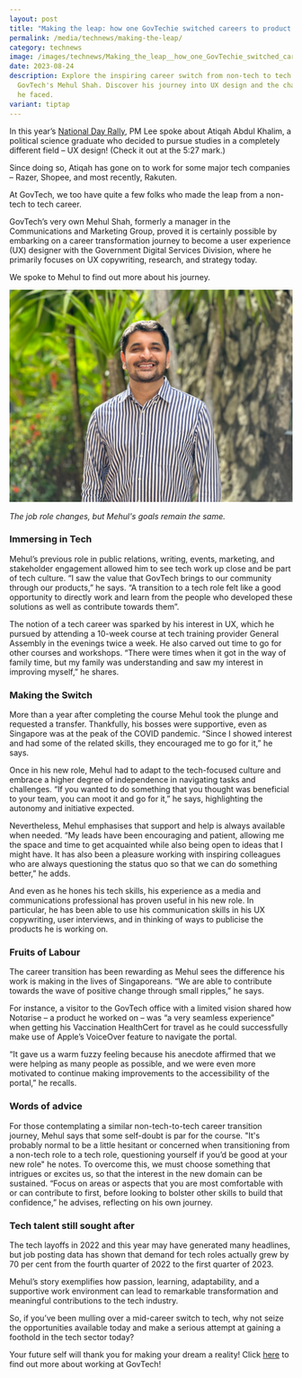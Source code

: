 ```yaml
---
layout: post
title: "Making the leap: how one GovTechie switched careers to product design"
permalink: /media/technews/making-the-leap/
category: technews
image: /images/technews/Making_the_leap__how_one_GovTechie_switched_careers_to_product_design.jpg
date: 2023-08-24
description: Explore the inspiring career switch from non-tech to tech with
  GovTech's Mehul Shah. Discover his journey into UX design and the challenges
  he faced.
variant: tiptap
---
```

In this year’s [National Day Rally](https://www.youtube.com/watch?v=BNMDyKRWhTM), PM Lee spoke about Atiqah Abdul Khalim, a political science graduate who decided to pursue studies in a completely different field – UX design! (Check it out at the 5:27 mark.)

Since doing so, Atiqah has gone on to work for some major tech companies – Razer, Shopee, and most recently, Rakuten. 

At GovTech, we too have quite a few folks who made the leap from a non-tech to tech career. 

GovTech’s very own Mehul Shah, formerly a manager in the Communications and Marketing Group, proved it is certainly possible by embarking on a career transformation journey to become a user experience (UX) designer with the Government Digital Services Division, where he primarily focuses on UX copywriting, research, and strategy today.

We spoke to Mehul to find out more about his journey. 

![Mehul](/images/technews/transitioning-to-tech.jpeg)

*The job role changes, but Mehul's goals remain the same.*

### Immersing in Tech
Mehul’s previous role in public relations, writing, events, marketing, and stakeholder engagement allowed him to see tech work up close and be part of tech culture. “I saw the value that GovTech brings to our community through our products,” he says. “A transition to a tech role felt like a good opportunity to directly work and learn from the people who developed these solutions as well as contribute towards them”.

The notion of a tech career was sparked by his interest in UX, which he pursued by attending a 10-week course at tech training provider General Assembly in the evenings twice a week. He also carved out time to go for other courses and workshops. “There were times when it got in the way of family time, but my family was understanding and saw my interest in improving myself,” he shares.

### Making the Switch
More than a year after completing the course Mehul took the plunge and requested a transfer. Thankfully, his bosses were supportive, even as Singapore was at the peak of the COVID pandemic. “Since I showed interest and had some of the related skills, they encouraged me to go for it,” he says.  

Once in his new role, Mehul had to adapt to the tech-focused culture and embrace a higher degree of independence in navigating tasks and challenges. “If you wanted to do something that you thought was beneficial to your team, you can moot it and go for it,” he says, highlighting the autonomy and initiative expected.

Nevertheless, Mehul emphasises that support and help is always available when needed. “My leads have been encouraging and patient, allowing me the space and time to get acquainted while also being open to ideas that I might have. It has also been a pleasure working with inspiring colleagues who are always questioning the status quo so that we can do something better,” he adds. 

And even as he hones his tech skills, his experience as a media and communications professional has proven useful in his new role. In particular, he has been able to use his communication skills in his UX copywriting, user interviews, and in thinking of ways to publicise the products he is working on. 

### Fruits of Labour
The career transition has been rewarding as Mehul sees the difference his work is making in the lives of Singaporeans. “We are able to contribute towards the wave of positive change through small ripples,” he says. 

For instance, a visitor to the GovTech office with a limited vision shared how Notαrise – a product he worked on – was “a very seamless experience” when getting his Vaccination HealthCert for travel as he could successfully make use of Apple’s VoiceOver feature to navigate the portal. 

“It gave us a warm fuzzy feeling because his anecdote affirmed that we were helping as many people as possible, and we were even more motivated to continue making improvements to the accessibility of the portal,” he recalls. 

### Words of advice
For those contemplating a similar non-tech-to-tech career transition journey, Mehul says that some self-doubt is par for the course. "It's probably normal to be a little hesitant or concerned when transitioning from a non-tech role to a tech role, questioning yourself if you’d be good at your new role" he notes. 
To overcome this, we must choose something that intrigues or excites us, so that the interest in the new domain can be sustained. “Focus on areas or aspects that you are most comfortable with or can contribute to first, before looking to bolster other skills to build that confidence,” he advises, reflecting on his own journey.


### Tech talent still sought after
The tech layoffs in 2022 and this year may have generated many headlines, but job posting data has shown that demand for tech roles actually grew by 70 per cent from the fourth quarter of 2022 to the first quarter of 2023.

Mehul’s story exemplifies how passion, learning, adaptability, and a supportive work environment can lead to remarkable transformation and meaningful contributions to the tech industry.

So, if you’ve been mulling over a mid-career switch to tech, why not seize the opportunities available today and make a serious attempt at gaining a foothold in the tech sector today? 

Your future self will thank you for making your dream a reality! Click [here](https://www.tech.gov.sg/careers/overview/) to find out more about working at GovTech!